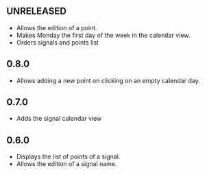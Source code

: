 ## UNRELEASED

- Allows the edition of a point.
- Makes Monday the first day of the week in the calendar view.
- Orders signals and points list

## 0.8.0

- Allows adding a new point on clicking on an empty calendar day.

## 0.7.0

- Adds the signal calendar view

## 0.6.0

- Displays the list of points of a signal.
- Allows the edition of a signal name. 
